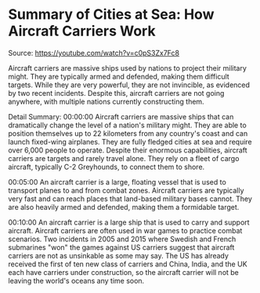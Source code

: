 # Summary of Cities at Sea: How Aircraft Carriers Work

Source: https://youtube.com/watch?v=c0pS3Zx7Fc8

Aircraft carriers are massive ships used by nations to project their military might. They are typically armed and defended, making them difficult targets. While they are very powerful, they are not invincible, as evidenced by two recent incidents. Despite this, aircraft carriers are not going anywhere, with multiple nations currently constructing them.

Detail Summary: 
00:00:00
Aircraft carriers are massive ships that can dramatically change the level of a nation's military might. They are able to position themselves up to 22 kilometers from any country's coast and can launch fixed-wing airplanes. They are fully fledged cities at sea and require over 6,000 people to operate. Despite their enormous capabilities, aircraft carriers are targets and rarely travel alone. They rely on a fleet of cargo aircraft, typically C-2 Greyhounds, to connect them to shore.

00:05:00
An aircraft carrier is a large, floating vessel that is used to transport planes to and from combat zones. Aircraft carriers are typically very fast and can reach places that land-based military bases cannot. They are also heavily armed and defended, making them a formidable target.

00:10:00
An aircraft carrier is a large ship that is used to carry and support aircraft. Aircraft carriers are often used in war games to practice combat scenarios. Two incidents in 2005 and 2015 where Swedish and French submarines "won" the games against US carriers suggest that aircraft carriers are not as unsinkable as some may say. The US has already received the first of ten new class of carriers and China, India, and the UK each have carriers under construction, so the aircraft carrier will not be leaving the world's oceans any time soon.

